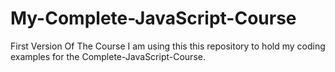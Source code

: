 # My-Complete-JavaScript-Course
First Version Of The Course
I am using this this repository to hold my coding examples
for the Complete-JavaScript-Course.
